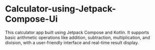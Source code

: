 # Calculator-using-Jetpack-Compose-Ui
This calculator app built using Jetpack Compose and Kotlin. It supports basic arithmetic operations like addition, subtraction, multiplication, and division, with a user-friendly interface and real-time result display.
